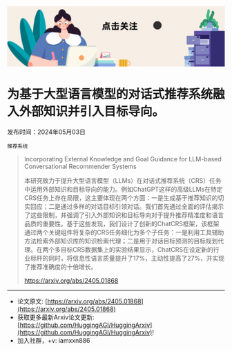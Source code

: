 ![](https://raw.githubusercontent.com/HuggingAGI/HuggingArxiv/main/imgs/follow2.gif)
# 为基于大型语言模型的对话式推荐系统融入外部知识并引入目标导向。
发布时间：2024年05月03日

`推荐系统`
> Incorporating External Knowledge and Goal Guidance for LLM-based Conversational Recommender Systems
>
> 本研究致力于提升大型语言模型（LLMs）在对话式推荐系统（CRS）任务中运用外部知识和目标导向的能力。例如ChatGPT这样的高级LLMs在特定CRS任务上存在局限，这主要体现在两个方面：一是生成基于推荐知识的切实回应；二是通过多样的对话目标引领对话。我们首先通过全面的评估揭示了这些限制，并强调了引入外部知识和目标导向对于提升推荐精准度和语言品质的重要性。基于这些发现，我们设计了创新的ChatCRS框架，该框架通过两个关键组件将复杂的CRS任务细化为多个子任务：一是利用工具辅助方法检索外部知识库的知识检索代理；二是用于对话目标预测的目标规划代理。在两个多目标CRS数据集上的实验结果显示，ChatCRS在设定新的行业标杆的同时，将信息性语言质量提升了17%，主动性提高了27%，并实现了推荐准确度的十倍增长。
>
> https://arxiv.org/abs/2405.01868


<hr />

- 论文原文: [https://arxiv.org/abs/2405.01868](https://arxiv.org/abs/2405.01868)
- 获取更多最新Arxiv论文更新: [https://github.com/HuggingAGI/HuggingArxiv](https://github.com/HuggingAGI/HuggingArxiv)!
- 加入社群，+v: iamxxn886
